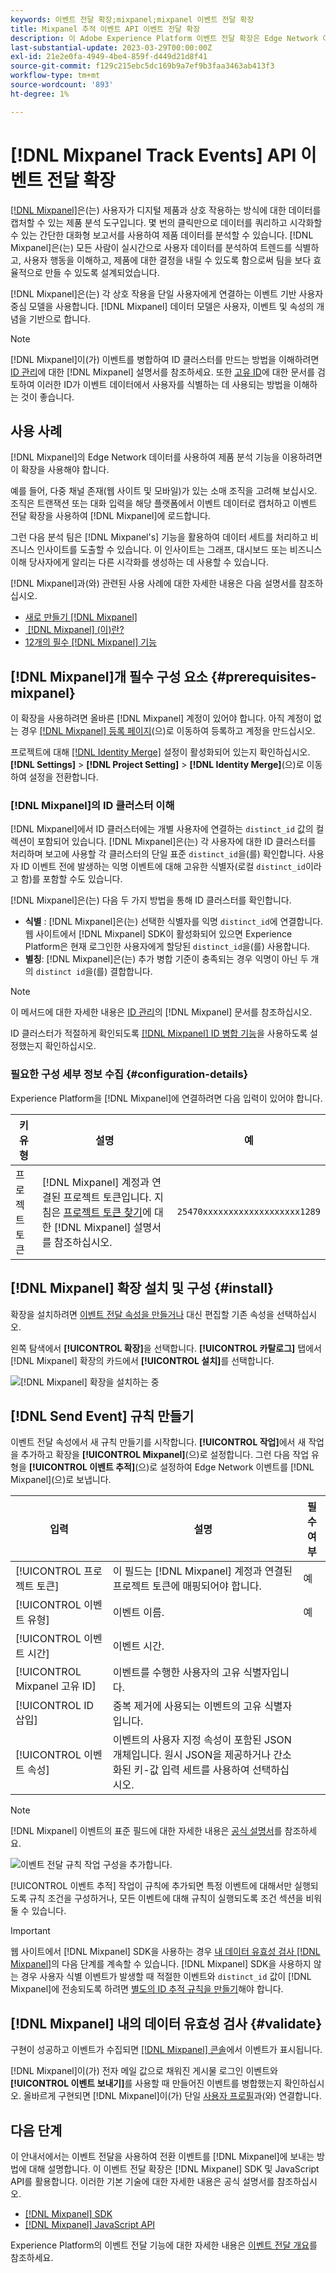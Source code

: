 ```yaml
---
keywords: 이벤트 전달 확장;mixpanel;mixpanel 이벤트 전달 확장
title: Mixpanel 추적 이벤트 API 이벤트 전달 확장
description: 이 Adobe Experience Platform 이벤트 전달 확장은 Edge Network 이벤트를 Mixpanel로 보냅니다.
last-substantial-update: 2023-03-29T00:00:00Z
exl-id: 21e2e0fa-4949-4be4-859f-d449d21d8f41
source-git-commit: f129c215ebc5dc169b9a7ef9b3faa3463ab413f3
workflow-type: tm+mt
source-wordcount: '893'
ht-degree: 1%

---
```


# [!DNL Mixpanel Track Events] API 이벤트 전달 확장

[[!DNL Mixpanel]](https://www.mixpanel.com)은(는) 사용자가 디지털 제품과 상호 작용하는 방식에 대한 데이터를 캡처할 수 있는 제품 분석 도구입니다. 몇 번의 클릭만으로 데이터를 쿼리하고 시각화할 수 있는 간단한 대화형 보고서를 사용하여 제품 데이터를 분석할 수 있습니다. [!DNL Mixpanel]은(는) 모든 사람이 실시간으로 사용자 데이터를 분석하여 트렌드를 식별하고, 사용자 행동을 이해하고, 제품에 대한 결정을 내릴 수 있도록 함으로써 팀을 보다 효율적으로 만들 수 있도록 설계되었습니다.

[!DNL Mixpanel]은(는) 각 상호 작용을 단일 사용자에게 연결하는 이벤트 기반 사용자 중심 모델을 사용합니다. [!DNL Mixpanel] 데이터 모델은 사용자, 이벤트 및 속성의 개념을 기반으로 합니다.

>[!NOTE]
>
>[!DNL Mixpanel]이(가) 이벤트를 병합하여 ID 클러스터를 만드는 방법을 이해하려면 [ID 관리](https://help.mixpanel.com/hc/en-us/articles/360041039771-Getting-Started-with-Identity-Management)에 대한 [!DNL Mixpanel] 설명서를 참조하세요. 또한 [고유 ID](https://help.mixpanel.com/hc/en-us/articles/115004509426-Distinct-ID-Creation-JavaScript-iOS-Android-)에 대한 문서를 검토하여 이러한 ID가 이벤트 데이터에서 사용자를 식별하는 데 사용되는 방법을 이해하는 것이 좋습니다.

## 사용 사례

[!DNL Mixpanel]의 Edge Network 데이터를 사용하여 제품 분석 기능을 이용하려면 이 확장을 사용해야 합니다.

예를 들어, 다중 채널 존재(웹 사이트 및 모바일)가 있는 소매 조직을 고려해 보십시오. 조직은 트랜잭션 또는 대화 입력을 해당 플랫폼에서 이벤트 데이터로 캡처하고 이벤트 전달 확장을 사용하여 [!DNL Mixpanel]에 로드합니다.

그런 다음 분석 팀은 [!DNL Mixpanel's] 기능을 활용하여 데이터 세트를 처리하고 비즈니스 인사이트를 도출할 수 있습니다. 이 인사이트는 그래프, 대시보드 또는 비즈니스 이해 당사자에게 알리는 다른 시각화를 생성하는 데 사용할 수 있습니다.

[!DNL Mixpanel]과(와) 관련된 사용 사례에 대한 자세한 내용은 다음 설명서를 참조하십시오.

* [새로 만들기 [!DNL Mixpanel]](https://docs.mixpanel.com/docs)
* [&#x200B; [!DNL Mixpanel] (이)란?](https://developer.mixpanel.com/docs)
* [12개의 필수 [!DNL Mixpanel] 기능](https://mixpanel.com/blog/12-things-you-probably-didnt-know-you-could-do-with-mixpanel/)

## [!DNL Mixpanel]개 필수 구성 요소 {#prerequisites-mixpanel}

이 확장을 사용하려면 올바른 [!DNL Mixpanel] 계정이 있어야 합니다. 아직 계정이 없는 경우 [[!DNL Mixpanel] 등록 페이지](https://mixpanel.com/register/)&#x200B;(으)로 이동하여 등록하고 계정을 만드십시오.

프로젝트에 대해 [[!DNL Identity Merge]](https://help.mixpanel.com/hc/en-us/articles/9648680824852-ID-Merge-Implementation-Best-Practices) 설정이 활성화되어 있는지 확인하십시오. **[!DNL Settings]** > **[!DNL Project Setting]** > **[!DNL Identity Merge]**(으)로 이동하여 설정을 전환합니다.

### [!DNL Mixpanel]의 ID 클러스터 이해

[!DNL Mixpanel]에서 ID 클러스터에는 개별 사용자에 연결하는 `distinct_id` 값의 컬렉션이 포함되어 있습니다. [!DNL Mixpanel]은(는) 각 사용자에 대한 ID 클러스터를 처리하며 보고에 사용할 각 클러스터의 단일 표준 `distinct_id`을(를) 확인합니다. 사용자 ID 이벤트 전에 발생하는 익명 이벤트에 대해 고유한 식별자(로컬 `distinct_id`이라고 함)를 포함할 수도 있습니다.

[!DNL Mixpanel]은(는) 다음 두 가지 방법을 통해 ID 클러스터를 확인합니다.

* **식별** : [!DNL Mixpanel]은(는) 선택한 식별자를 익명 `distinct_id`에 연결합니다. 웹 사이트에서 [!DNL Mixpanel] SDK이 활성화되어 있으면 Experience Platform은 현재 로그인한 사용자에게 할당된 `distinct_id`을(를) 사용합니다.
* **별칭**: [!DNL Mixpanel]은(는) 추가 병합 기준이 충족되는 경우 익명이 아닌 두 개의 `distinct id`을(를) 결합합니다.

>[!NOTE]
>
>이 메서드에 대한 자세한 내용은 [ID 관리](https://help.mixpanel.com/hc/en-us/articles/360041039771-Getting-Started-with-Identity-Management#user-identification)의 [!DNL Mixpanel] 문서를 참조하십시오.
>
>ID 클러스터가 적절하게 확인되도록 [[!DNL Mixpanel] ID 병합 기능](#prerequisites-mixpanel)을 사용하도록 설정했는지 확인하십시오.

### 필요한 구성 세부 정보 수집 {#configuration-details}

Experience Platform을 [!DNL Mixpanel]에 연결하려면 다음 입력이 있어야 합니다.

| 키 유형 | 설명 | 예 |
| --- | --- | --- |
| 프로젝트 토큰 | [!DNL Mixpanel] 계정과 연결된 프로젝트 토큰입니다. 지침은 [프로젝트 토큰 찾기](https://help.mixpanel.com/hc/en-us/articles/115004502806-Find-Project-Token-)에 대한 [!DNL Mixpanel] 설명서를 참조하십시오. | `25470xxxxxxxxxxxxxxxxxxx1289` |

## [!DNL Mixpanel] 확장 설치 및 구성 {#install}

확장을 설치하려면 [이벤트 전달 속성을 만들거나](../../../ui/event-forwarding/overview.md#properties) 대신 편집할 기존 속성을 선택하십시오.

왼쪽 탐색에서 **[!UICONTROL 확장]**&#x200B;을 선택합니다. **[!UICONTROL 카탈로그]** 탭에서 [!DNL Mixpanel] 확장의 카드에서 **[!UICONTROL 설치]**&#x200B;를 선택합니다.

![[!DNL Mixpanel] 확장을 설치하는 중](../../../images/extensions/server/mixpanel/install-extension.png)

## [!DNL Send Event] 규칙 만들기

이벤트 전달 속성에서 새 규칙 만들기를 시작합니다. **[!UICONTROL 작업]**&#x200B;에서 새 작업을 추가하고 확장을 **[!UICONTROL Mixpanel]**(으)로 설정합니다. 그런 다음 작업 유형을 **[!UICONTROL 이벤트 추적]**(으)로 설정하여 Edge Network 이벤트를 [!DNL Mixpanel]&#x200B;(으)로 보냅니다.

| 입력 | 설명 | 필수 여부 |
| --- | --- | --- |
| [!UICONTROL 프로젝트 토큰] | 이 필드는 [!DNL Mixpanel] 계정과 연결된 프로젝트 토큰에 매핑되어야 합니다. | 예 |
| [!UICONTROL 이벤트 유형] | 이벤트 이름. | 예 |
| [!UICONTROL 이벤트 시간] | 이벤트 시간. | |
| [!UICONTROL Mixpanel 고유 ID] | 이벤트를 수행한 사용자의 고유 식별자입니다. | |
| [!UICONTROL ID 삽입] | 중복 제거에 사용되는 이벤트의 고유 식별자입니다. | |
| [!UICONTROL 이벤트 속성] | 이벤트의 사용자 지정 속성이 포함된 JSON 개체입니다. 원시 JSON을 제공하거나 간소화된 키-값 입력 세트를 사용하여 선택하십시오. | |

>[!NOTE]
>
>[!DNL Mixpanel] 이벤트의 표준 필드에 대한 자세한 내용은 [공식 설명서](https://developer.mixpanel.com/reference/import-events#event)를 참조하세요.

![이벤트 전달 규칙 작업 구성을 추가합니다.](../../../images/extensions/server/mixpanel/track-event-action.png)

[!UICONTROL 이벤트 추적] 작업이 규칙에 추가되면 특정 이벤트에 대해서만 실행되도록 규칙 조건을 구성하거나, 모든 이벤트에 대해 규칙이 실행되도록 조건 섹션을 비워 둘 수 있습니다.

>[!IMPORTANT]
>
>웹 사이트에서 [!DNL Mixpanel] SDK을 사용하는 경우 [내 데이터 유효성 검사 [!DNL Mixpanel]](#validate)의 다음 단계를 계속할 수 있습니다. [!DNL Mixpanel] SDK을 사용하지 않는 경우 사용자 식별 이벤트가 발생할 때 적절한 이벤트와 `distinct_id` 값이 [!DNL Mixpanel]에 전송되도록 하려면 [별도의 ID 추적 규칙을 만들기](#create-an-identity-tracking-rule)해야 합니다.

## [!DNL Mixpanel] 내의 데이터 유효성 검사 {#validate}

구현이 성공하고 이벤트가 수집되면 [[!DNL Mixpanel] 콘솔](https://help.mixpanel.com/hc/en-us/articles/4402837164948)에서 이벤트가 표시됩니다.

[!DNL Mixpanel]이(가) 전자 메일 값으로 채워진 게시물 로그인 이벤트와 **[!UICONTROL 이벤트 보내기]**&#x200B;를 사용할 때 만들어진 이벤트를 병합했는지 확인하십시오. 올바르게 구현되면 [!DNL Mixpanel]이(가) 단일 [사용자 프로필](https://help.mixpanel.com/hc/en-us/articles/115004501966)과(와) 연결합니다.

## 다음 단계

이 안내서에서는 이벤트 전달을 사용하여 전환 이벤트를 [!DNL Mixpanel]에 보내는 방법에 대해 설명합니다. 이 이벤트 전달 확장은 [!DNL Mixpanel] SDK 및 JavaScript API를 활용합니다. 이러한 기본 기술에 대한 자세한 내용은 공식 설명서를 참조하십시오.

* [[!DNL Mixpanel] SDK](https://developer.mixpanel.com/docs/nodejs)
* [[!DNL Mixpanel] JavaScript API](https://developer.mixpanel.com/docs/javascript-full-api-reference#mixpanelidentify)

Experience Platform의 이벤트 전달 기능에 대한 자세한 내용은 [이벤트 전달 개요](../../../ui/event-forwarding/overview.md)를 참조하세요.
